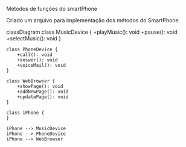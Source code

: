 Métodos de funções do smartPhone

Criado um arquivo para implementação dos métodos do SmartPhone.



classDiagram
class MusicDevice {
+playMusic(): void
+pause(): void
+selectMusic(): void
}

    class PhoneDevice {
        +call(): void
        +answer(): void
        +voiceMail(): void
    }

    class WebBrowser {
        +showPage(): void
        +addNewPage(): void
        +updatePage(): void
    }

    class iPhone {
    }

    iPhone --> MusicDevice
    iPhone --> PhoneDevice
    iPhone --> WebBrowser
